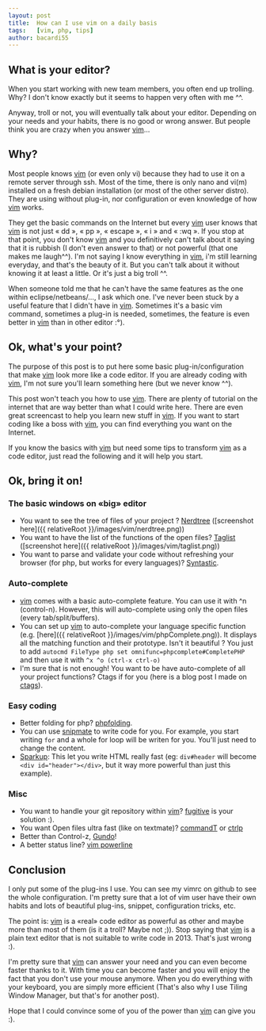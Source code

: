 ```yaml
---
layout: post
title:  How can I use vim on a daily basis
tags:   [vim, php, tips]
author: bacardi55
---
```


## What is your editor?
When you start working with new team members, you often end up trolling. Why? I don't know exactly but it seems to happen very often with me ^^.

Anyway, troll or not, you will eventually talk about your editor. Depending on your needs and your habits, there is no good or wrong answer. But people think you are crazy when you answer [vim](http://vim.org)…

## Why?
Most people knows [vim](http://vim.org) (or even only vi) because they had to use it on a remote server through ssh. Most of the time, there is only nano and vi(m) installed on a fresh debian installation (or most of the other server distro). They are using without plug-in, nor configuration or even knowledge of how [vim](http://vim.org) works.

They get the basic commands on the Internet but every [vim](http://vim.org) user knows that [vim](http://vim.org) is not just « dd », « pp », « escape », « i » and « :wq ». If you stop at that point, you don't know [vim](http://vim.org) and you definitively can't talk about it saying that it is rubbish (I don't even answer to that) or not powerful (that one makes me laugh^^). I'm not saying I know everything in [vim](http://vim.org), i'm still learning everyday, and that's the beauty of it. But you can't talk about it without knowing it at least a little. Or it's just a big troll ^^.

When someone told me that he can't have the same features as the one within eclipse/netbeans/…, I ask which one. I've never been stuck by a useful feature that I didn't have in [vim](http://vim.org). Sometimes it's a basic vim command, sometimes a plug-in is needed, sometimes, the feature is even better in [vim](http://vim.org) than in other editor :°).

## Ok, what's your point?
The purpose of this post is to put here some basic plug-in/configuration that make [vim](http://vim.org) look more like a code editor. If you are already coding with [vim](http://vim.org), I'm not sure you'll learn something here (but we never know ^^).

This post won't teach you how to use [vim](http://vim.org). There are plenty of tutorial on the internet that are way better than what I could write here. There are even great screencast to help you learn new stuff in [vim](http://vim.org). If you want to start coding like a boss with [vim](http://vim.org), you can find everything you want on the Internet.

If you know the basics with [vim](http://vim.org) but need some tips to transform [vim](http://vim.org) as a code editor, just read the following and it will help you start.

## Ok, bring it on!

### The basic windows on «big» editor

- You want to see the tree of files of your project ? [Nerdtree](https://github.com/scrooloose/nerdtree) ([screenshot here]({{ relativeRoot }}/images/vim/nerdtree.png))
- You want to have the list of the functions of the open files? [Taglist](https://github.com/vim-scripts/taglist.vim) ([screenshot here]({{ relativeRoot }}/images/vim/taglist.png))
- You want to parse and validate your code without refreshing your browser (for php, but works for every languages)? [Syntastic](https://github.com/scrooloose/syntastic).

### Auto-complete

- [vim](http://vim.org) comes with a basic auto-complete feature. You can use it with ^n (control-n). However, this will auto-complete using only the open files (every tab/split/buffers).
- You can set up [vim](http://vim.org) to auto-complete your language specific function (e.g. [here]({{ relativeRoot }}/images/vim/phpComplete.png)). It displays all the matching function and their prototype. Isn't it beautiful ? You just to add ``autocmd FileType php set omnifunc=phpcomplete#CompletePHP`` and then use it with ``^x ^o (ctrl-x ctrl-o)``
- I'm sure that is not enough! You want to be have auto-complete of all your project functions? Ctags if for you (here is a blog post I made on [ctags](/2013/02/20/using-vim-and-ctags-for-php-development.html)).

### Easy coding

- Better folding for php? [phpfolding](https://github.com/vim-scripts/phpfolding.vim).
- You can use [snipmate](https://github.com/garbas/vim-snipmate) to write code for you. For example, you start writing `for` and a whole for loop will be writen for you. You'll just need to change the content.
- [Sparkup](https://github.com/rstacruz/sparkup): This let you write HTML really fast (eg: ``div#header`` will become ``<div id="header"></div>``, but it way more powerful than just this example).

### Misc

- You want to handle your git repository within [vim](http://vim.org)? [fugitive](https://github.com/tpope/vim-fugitive) is your solution :).
- You want Open files ultra fast (like on textmate)? [commandT](https://github.com/wincent/Command-T) or [ctrlp](https://github.com/kien/ctrlp.vim)
- Better than Control-z, [Gundo](http://sjl.bitbucket.org/gundo.vim/)!
- A better status line? [vim powerline](https://github.com/Lokaltog/vim-powerline)


## Conclusion
I only put some of the plug-ins I use. You can see my vimrc on github to see the whole configuration. I'm pretty sure that a lot of vim user have their own habits and lots of beautiful plug-ins, snippet, configuration tricks, etc.

The point is: [vim](http://vim.org) is a «real» code editor as powerful as other and maybe more than most of them (is it a troll? Maybe not ;)). Stop saying that [vim](http://vim.org) is a plain text editor that is not suitable to write code in 2013. That's just wrong :).

I'm pretty sure that [vim](http://vim.org) can answer your need and you can even become faster thanks to it. With time you can become faster and you will enjoy the fact that you don't use your mouse anymore. When you do everything with your keyboard, you are simply more efficient (That's also why I use Tiling Window Manager, but that's for another post).

Hope that I could convince some of you of the power than [vim](http://vim.org) can give you :).

